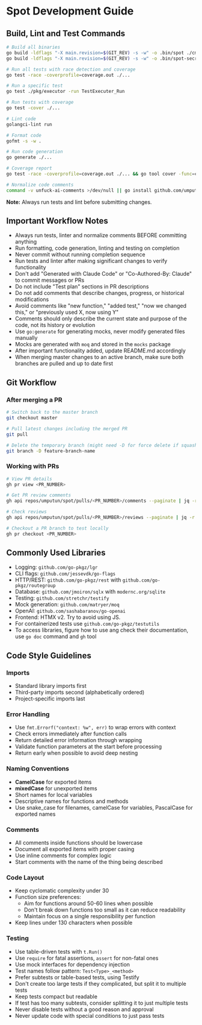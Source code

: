 # Spot Development Guide

## Build, Lint and Test Commands
```bash
# Build all binaries
go build -ldflags "-X main.revision=$(GIT_REV) -s -w" -o .bin/spot ./cmd/spot
go build -ldflags "-X main.revision=$(GIT_REV) -s -w" -o .bin/spot-secrets ./cmd/secrets

# Run all tests with race detection and coverage
go test -race -coverprofile=coverage.out ./...

# Run a specific test
go test ./pkg/executor -run TestExecuter_Run

# Run tests with coverage
go test -cover ./...

# Lint code
golangci-lint run

# Format code
gofmt -s -w .

# Run code generation
go generate ./...

# Coverage report
go test -race -coverprofile=coverage.out ./... && go tool cover -func=coverage.out

# Normalize code comments
command -v unfuck-ai-comments >/dev/null || go install github.com/umputun/unfuck-ai-comments@latest; unfuck-ai-comments run --fmt --skip=mocks ./...
```

**Note:** Always run tests and lint before submitting changes.

## Important Workflow Notes
- Always run tests, linter and normalize comments BEFORE committing anything
- Run formatting, code generation, linting and testing on completion
- Never commit without running completion sequence
- Run tests and linter after making significant changes to verify functionality
- Don't add "Generated with Claude Code" or "Co-Authored-By: Claude" to commit messages or PRs
- Do not include "Test plan" sections in PR descriptions
- Do not add comments that describe changes, progress, or historical modifications
- Avoid comments like "new function," "added test," "now we changed this," or "previously used X, now using Y"
- Comments should only describe the current state and purpose of the code, not its history or evolution
- Use `go:generate` for generating mocks, never modify generated files manually
- Mocks are generated with `moq` and stored in the `mocks` package
- After important functionality added, update README.md accordingly
- When merging master changes to an active branch, make sure both branches are pulled and up to date first

## Git Workflow

### After merging a PR
```bash
# Switch back to the master branch
git checkout master

# Pull latest changes including the merged PR
git pull

# Delete the temporary branch (might need -D for force delete if squash merged)
git branch -D feature-branch-name
```

### Working with PRs
```bash
# View PR details
gh pr view <PR_NUMBER>

# Get PR review comments
gh api repos/umputun/spot/pulls/<PR_NUMBER>/comments --paginate | jq -r '.[] | {id: .id, path: .path, line: .line, body: .body, in_reply_to_id: .in_reply_to_id}'

# Check reviews
gh api repos/umputun/spot/pulls/<PR_NUMBER>/reviews --paginate | jq -r '.[] | select(.user.login == "umputun") | { id: .id, body: .body}'

# Checkout a PR branch to test locally
gh pr checkout <PR_NUMBER>
```

## Commonly Used Libraries
- Logging: `github.com/go-pkgz/lgr`
- CLI flags: `github.com/jessevdk/go-flags`
- HTTP/REST: `github.com/go-pkgz/rest` with `github.com/go-pkgz/routegroup`
- Database: `github.com/jmoiron/sqlx` with `modernc.org/sqlite`
- Testing: `github.com/stretchr/testify`
- Mock generation: `github.com/matryer/moq`
- OpenAI: `github.com/sashabaranov/go-openai`
- Frontend: HTMX v2. Try to avoid using JS.
- For containerized tests use `github.com/go-pkgz/testutils`
- To access libraries, figure how to use ang check their documentation, use `go doc` command and `gh` tool

## Code Style Guidelines

### Imports
- Standard library imports first
- Third-party imports second (alphabetically ordered)
- Project-specific imports last

### Error Handling
- Use `fmt.Errorf("context: %w", err)` to wrap errors with context
- Check errors immediately after function calls
- Return detailed error information through wrapping
- Validate function parameters at the start before processing
- Return early when possible to avoid deep nesting

### Naming Conventions
- **CamelCase** for exported items
- **mixedCase** for unexported items
- Short names for local variables
- Descriptive names for functions and methods
- Use snake_case for filenames, camelCase for variables, PascalCase for exported names

### Comments
- All comments inside functions should be lowercase
- Document all exported items with proper casing
- Use inline comments for complex logic
- Start comments with the name of the thing being described

### Code Layout
- Keep cyclomatic complexity under 30
- Function size preferences:
  - Aim for functions around 50-60 lines when possible
  - Don't break down functions too small as it can reduce readability
  - Maintain focus on a single responsibility per function
- Keep lines under 130 characters when possible

### Testing
- Use table-driven tests with `t.Run()`
- Use `require` for fatal assertions, `assert` for non-fatal ones
- Use mock interfaces for dependency injection
- Test names follow pattern: `Test<Type>_<method>`
- Prefer subtests or table-based tests, using Testify
- Don't create too large tests if they complicated, but split it to multiple tests
- Keep tests compact but readable
- If test has too many subtests, consider splitting it to just multiple tests
- Never disable tests without a good reason and approval
- Never update code with special conditions to just pass tests